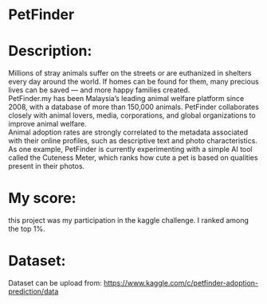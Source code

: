 # PetFinder

# Description:
Millions of stray animals suffer on the streets or are euthanized in shelters every day around the world. 
If homes can be found for them, many precious lives can be saved — and more happy families created.  
PetFinder.my has been Malaysia’s leading animal welfare platform since 2008, with a database of more than 150,000 animals. 
PetFinder collaborates closely with animal lovers, media, corporations, and global organizations to improve animal welfare.  
Animal adoption rates are strongly correlated to the metadata associated with their online profiles, such as descriptive 
text and photo characteristics. As one example, PetFinder is currently experimenting with a simple AI tool called 
the Cuteness Meter, which ranks how cute a pet is based on qualities present in their photos.

# My score:
this project was my participation in the kaggle challenge. I ranked among the top 1%.

# Dataset:
Dataset can be upload from: https://www.kaggle.com/c/petfinder-adoption-prediction/data

